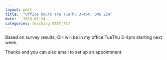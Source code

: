 ```yaml
---
layout: post
title:  "Office hours are TueThu 3-4pm, DMS 224"
date:   2018-01-24
categories: teaching STAT_757
---
```


Based on survey results, OH will be in my office TueThu 3-4pm starting next week.

Thanks and you can also email to set up an appointment.
